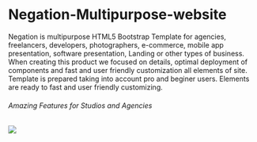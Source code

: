 # Negation-Multipurpose-website
Negation is multipurpose HTML5 Bootstrap Template for agencies, freelancers, developers, photographers, e-commerce, mobile app presentation, software presentation, Landing or other types of business. When creating this product we focused on details, optimal deployment of components and fast and user friendly customization all elements of site. Template is prepared taking into account pro and beginer users. Elements are ready to fast and user friendly customizing.

<h6>Amazing Features for Studios and Agencies<h6/>

<img src="http://danielpervaiz.com/github/images/negation.png"/>
